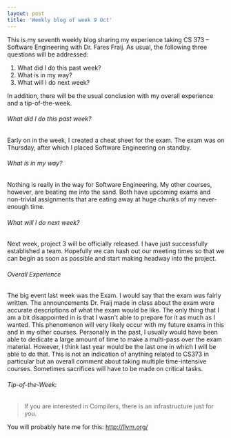 ```yaml
---
layout: post
title: 'Weekly blog of week 9 Oct'
---
```


This is my seventh weekly blog sharing my experience taking CS 373 – Software Engineering with Dr. Fares Fraij. As usual, the following three questions will be addressed:

1. What did I do this past week?
2. What is in my way?
3. What will I do next week?

In addition, there will be the usual conclusion with my overall experience and a tip-of-the-week.

###### What did I do this past week?

Early on in the week, I created a cheat sheet for the exam. The exam was on Thursday, after which I placed Software Engineering on standby.   

###### What is in my way?

Nothing is really in the way for Software Engineering. My other courses, however, are beating me into the sand. Both have upcoming exams and non-trivial assignments that are eating away at huge chunks of my never-enough time. 

###### What will I do next week?

Next week, project 3 will be officially released. I have just successfully established a team. Hopefully we can hash out our meeting times so that we can begin as soon as possible and start making headway into the project. 

###### Overall Experience

The big event last week was the Exam. I would say that the exam was fairly written. The announcements Dr. Fraij made in class about the exam were accurate descriptions of what the exam would be like. The only thing that I am a bit disappointed in is that I wasn't able to prepare for it as much as I wanted. This phenomenon will very likely occur with my future exams in this and in my other courses. Personally in the past, I usually would have been able to dedicate a large amount of time to make a multi-pass over the exam material. However, I think last year would be the last one in which I will be able to do that. This is not an indication of anything related to CS373 in particular but an overall comment about taking multiple time-intensive courses. Sometimes sacrifices will have to be made on critical tasks.  

###### Tip-of-the-Week:
> If you are interested in Compilers, there is an infrastructure just for you.

You will probably hate me for this: <http://llvm.org/>

